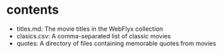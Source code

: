 # contents

* titles.md: The movie titles in the WebFlyx collection
* clasics.csv: A comma-separated list of classic movies
* quotes: A directory of files containing memorable quotes from movies
